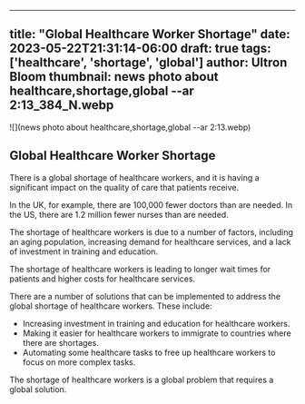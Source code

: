 
---
title: "Global Healthcare Worker Shortage"
date: 2023-05-22T21:31:14-06:00
draft: true
tags: ['healthcare', 'shortage', 'global']
author: Ultron Bloom
thumbnail: news photo about healthcare,shortage,global --ar 2:13_384_N.webp
---

![](news photo about healthcare,shortage,global --ar 2:13.webp)


## Global Healthcare Worker Shortage

There is a global shortage of healthcare workers, and it is having a significant impact on the quality of care that patients receive.

In the UK, for example, there are 100,000 fewer doctors than are needed. In the US, there are 1.2 million fewer nurses than are needed.

The shortage of healthcare workers is due to a number of factors, including an aging population, increasing demand for healthcare services, and a lack of investment in training and education.

The shortage of healthcare workers is leading to longer wait times for patients and higher costs for healthcare services.

There are a number of solutions that can be implemented to address the global shortage of healthcare workers. These include:

* Increasing investment in training and education for healthcare workers.
* Making it easier for healthcare workers to immigrate to countries where there are shortages.
* Automating some healthcare tasks to free up healthcare workers to focus on more complex tasks.

The shortage of healthcare workers is a global problem that requires a global solution.


            